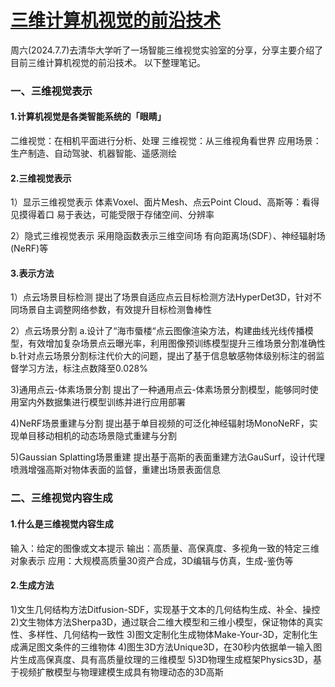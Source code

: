 # [三维计算机视觉的前沿技术](https://github.com/humyna/gitblog/issues/30)

周六(2024.7.7)去清华大学听了一场智能三维视觉实验室的分享，分享主要介绍了目前三维计算机视觉的前沿技术。
以下整理笔记。

### 一、三维视觉表示
#### 1.计算机视觉是各类智能系统的「眼睛」
二维视觉：在相机平面进行分析、处理
三维视觉：从三维视角看世界
应用场景：生产制造、自动驾驶、机器智能、遥感测绘

#### 2.三维视觉表示
1）显示三维视觉表示
体素Voxel、面片Mesh、点云Point Cloud、高斯等：看得见摸得着口
易于表达，可能受限于存储空间、分辨率

2）隐式三维视觉表示
采用隐函数表示三维空间场
有向距离场(SDF）、神经辐射场(NeRF)等

#### 3.表示方法
1）点云场景目标检测
提出了场景自适应点云目标检测方法HyperDet3D，针对不同场景自主调整网络参数，有效提升目标检测鲁棒性

2）点云场景分割
a.设计了“海市蜃楼“点云图像渲染方法，构建曲线光线传播模型，有效增加复杂场景点云曝光率，利用图像预训练模型提升三维场景分割准确性
b.针对点云场景分割标注代价大的问题，提出了基于信息敏感物体级别标注的弱监督学习方法，标注点数降至0.028%

3)通用点云-体素场景分割
提出了一种通用点云-体素场景分割模型，能够同时使用室内外数据集进行模型训练并进行应用部署

4)NeRF场景重建与分割
提出基于单目视频的可泛化神经辐射场MonoNeRF，实现单目移动相机的动态场景隐式重建与分割

5)Gaussian Splatting场景重建
提出基于高斯的表面重建方法GauSurf，设计代理喷溅增强高斯对物体表面的监督，重建出场景表面信息

### 二、三维视觉内容生成
#### 1.什么是三维视觉内容生成
输入：给定的图像或文本提示
输出：高质量、高保真度、多视角一致的特定三维对象表示
应用：大规模高质量30资产合成，3D编辑与仿真，生成-鉴伪等

#### 2.生成方法
1)文生几何结构方法Ditfusion-SDF，实现基于文本的几何结构生成、补全、操控
2)文生物体方法Sherpa3D，通过联合二维大模型和三维小模型，保证物体的真实性、多样性、几何结构一致性
3)图文定制化生成物体Make-Your-3D，定制化生成满足图文条件的三维物体
4)图生3D方法Unique3D，在30秒内依据单一输入图片生成高保真度、具有高质量纹理的三维模型
5)3D物理生成框架Physics3D，基于视频扩散模型与物理建模生成具有物理动态的3D高斯
